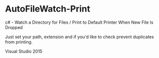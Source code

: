# AutoFileWatch-Print
c# - Watch a Directory for Files / Print to Default Printer When New File Is Dropped

Just set your path, extension and if you'd like to check prevent duplicates from printing.

Visual Studio 2015
